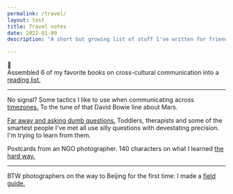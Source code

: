 ```yaml
---
permalink: /travel/
layout: test
title: Travel notes
date: 2022-01-09
description: "A short but growing list of stuff I've written for friends who are on the road."

---
```




📌 </br>
Assembled 6 of my favorite books on cross-cultural communication into a [reading list.]

[reading list.]: https://www.zachmccabe.com/travel/reading-list



---



No signal? Some tactics I like to use when communicating across [timezones.] To the tune of that David Bowie line about Mars.

[Far away and asking dumb questions.] Toddlers, therapists and some of the smartest people I've met all use silly questions with devestating precision. I'm trying to learn from them.

Postcards from an NGO photographer. 140 characters on what I learned [the hard way.]

[timezones.]: https://www.zachmccabe.com/travel/timezones

[Far away and asking dumb questions.]: https://www.zachmccabe.com/travel/dumb-questions

[the hard way.]: https://www.zachmccabe.com/travel/postcard



---


BTW photographers on the way to Beijing for the first time: I made a [field guide.]

[field guide.]: https://www.zachmccabe.com/beijing
